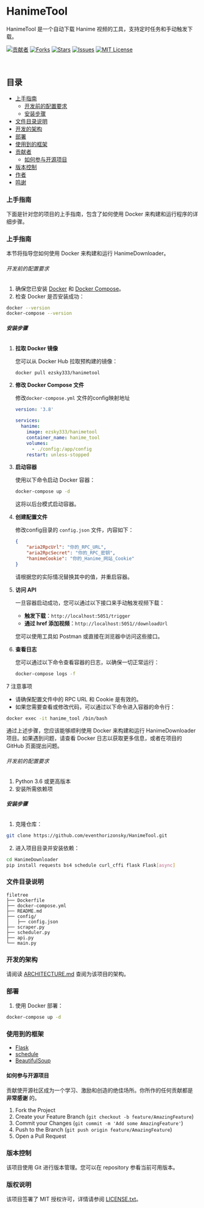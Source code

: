 # HanimeTool

HanimeTool 是一个自动下载 Hanime 视频的工具，支持定时任务和手动触发下载。

<!-- PROJECT SHIELDS -->

[![贡献者][contributors-shield]][contributors-url]
[![Forks][forks-shield]][forks-url]
[![Stars][stars-shield]][stars-url]
[![Issues][issues-shield]][issues-url]
[![MIT License][license-shield]][license-url]

<!-- PROJECT LOGO -->
<br />

## 目录

- [上手指南](#上手指南)
  - [开发前的配置要求](#开发前的配置要求)
  - [安装步骤](#安装步骤)
- [文件目录说明](#文件目录说明)
- [开发的架构](#开发的架构)
- [部署](#部署)
- [使用到的框架](#使用到的框架)
- [贡献者](#贡献者)
  - [如何参与开源项目](#如何参与开源项目)
- [版本控制](#版本控制)
- [作者](#作者)
- [鸣谢](#鸣谢)

### 上手指南

下面是针对您的项目的上手指南，包含了如何使用 Docker 来构建和运行程序的详细步骤。

### 上手指南

本节将指导您如何使用 Docker 来构建和运行 HanimeDownloader。

###### 开发前的配置要求

1. 确保您已安装 [Docker](https://docs.docker.com/get-docker/) 和 [Docker Compose](https://docs.docker.com/compose/install/)。
2. 检查 Docker 是否安装成功：

```sh
docker --version
docker-compose --version
```

###### **安装步骤**

1. **拉取 Docker 镜像**

   您可以从 Docker Hub 拉取预构建的镜像：

   ```sh
   docker pull ezsky333/hanimetool
   ```

2. **修改 Docker Compose 文件**

   修改`docker-compose.yml` 文件的config映射地址

   ```yaml
   version: '3.8'

   services:
     hanime:
       image: ezsky333/hanimetool
       container_name: hanime_tool
       volumes:
         - ./config:/app/config
       restart: unless-stopped
   ```

3. **启动容器**

   使用以下命令启动 Docker 容器：

   ```sh
   docker-compose up -d
   ```

   这将以后台模式启动容器。
   
4. **创建配置文件**

   修改config目录的 `config.json` 文件，内容如下：

   ```json
   {
       "aria2RpcUrl": "你的_RPC_URL",
       "aria2RpcSecret": "你的_RPC_密钥",
       "hanimeCookie": "你的_Hanime_网站_Cookie"
   }
   ```

   请根据您的实际情况替换其中的值，并重启容器。
5. **访问 API**

   一旦容器启动成功，您可以通过以下接口来手动触发视频下载：

   - **触发下载**：`http://localhost:5051/trigger`
   - **通过 href 添加视频**：`http://localhost:5051//downloadUrl`

   您可以使用工具如 Postman 或直接在浏览器中访问这些接口。

6. **查看日志**

   您可以通过以下命令查看容器的日志，以确保一切正常运行：

   ```sh
   docker-compose logs -f
   ```

7 注意事项

- 请确保配置文件中的 RPC URL 和 Cookie 是有效的。
- 如果您需要查看或修改代码，可以通过以下命令进入容器的命令行：

```sh
docker exec -it hanime_tool /bin/bash
```

通过上述步骤，您应该能够顺利使用 Docker 来构建和运行 HanimeDownloader 项目。如果遇到问题，请查看 Docker 日志以获取更多信息，或者在项目的 GitHub 页面提出问题。

###### 开发前的配置要求

1. Python 3.6 或更高版本
2. 安装所需依赖项

###### **安装步骤**

1. 克隆仓库：

```sh
git clone https://github.com/eventhorizonsky/HanimeTool.git
```

2. 进入项目目录并安装依赖：

```sh
cd HanimeDownloader
pip install requests bs4 schedule curl_cffi flask Flask[async]
```

### 文件目录说明

```
filetree 
├── Dockerfile
├── docker-compose.yml
├── README.md
├── config/
│   ├── config.json
├── scraper.py
├── scheduler.py
├── api.py
└── main.py
```

### 开发的架构 

请阅读 [ARCHITECTURE.md](https://github.com/eventhorizonsky/HanimeTool/blob/master/ARCHITECTURE.md) 查阅为该项目的架构。

### 部署

1. 使用 Docker 部署：

```sh
docker-compose up -d
```

### 使用到的框架

- [Flask](https://flask.palletsprojects.com)
- [schedule](https://schedule.readthedocs.io)
- [BeautifulSoup](https://www.crummy.com/software/BeautifulSoup/bs4/doc/)

#### 如何参与开源项目

贡献使开源社区成为一个学习、激励和创造的绝佳场所。你所作的任何贡献都是 **非常感谢** 的。

1. Fork the Project
2. Create your Feature Branch (`git checkout -b feature/AmazingFeature`)
3. Commit your Changes (`git commit -m 'Add some AmazingFeature'`)
4. Push to the Branch (`git push origin feature/AmazingFeature`)
5. Open a Pull Request

### 版本控制

该项目使用 Git 进行版本管理。您可以在 repository 参看当前可用版本。

### 版权说明

该项目签署了 MIT 授权许可，详情请参阅 [LICENSE.txt](https://github.com/eventhorizonsky/HanimeTool/blob/master/LICENSE.txt)。

<!-- links -->
[your-project-path]: eventhorizonsky/HanimeTool
[contributors-shield]: https://img.shields.io/github/contributors/eventhorizonsky/HanimeTool.svg?style=flat-square
[contributors-url]: https://github.com/eventhorizonsky/HanimeTool/graphs/contributors
[forks-shield]: https://img.shields.io/github/forks/eventhorizonsky/HanimeTool.svg?style=flat-square
[forks-url]: https://github.com/eventhorizonsky/HanimeTool/network/members
[stars-shield]: https://img.shields.io/github/stars/eventhorizonsky/HanimeTool.svg?style=flat-square
[stars-url]: https://github.com/eventhorizonsky/HanimeTool/stargazers
[issues-shield]: https://img.shields.io/github/issues/eventhorizonsky/HanimeTool.svg?style=flat-square
[issues-url]: https://img.shields.io/github/issues/eventhorizonsky/HanimeTool.svg
[license-shield]: https://img.shields.io/github/license/eventhorizonsky/HanimeTool.svg?style=flat-square
[license-url]: https://github.com/eventhorizonsky/HanimeTool/blob/master/LICENSE.txt
